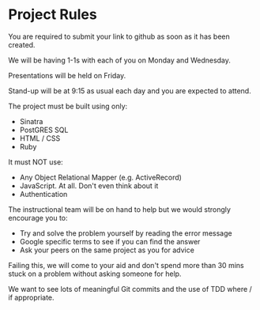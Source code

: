 # Project Rules

You are required to submit your link to github as soon as it has been created.

We will be having 1-1s with each of you on Monday and Wednesday.

Presentations will be held on Friday.

Stand-up will be at 9:15 as usual each day and you are expected to attend.

The project must be built using only:
  - Sinatra
  - PostGRES SQL
  - HTML / CSS
  - Ruby

It must NOT use:
  - Any Object Relational Mapper (e.g. ActiveRecord)
  - JavaScript. At all. Don't even think about it
  - Authentication

The instructional team will be on hand to help but we would strongly encourage you to:
- Try and solve the problem yourself by reading the error message
- Google specific terms to see if you can find the answer
- Ask your peers on the same project as you for advice

Failing this, we will come to your aid and don't spend more than 30 mins stuck on a problem without asking someone for help.

We want to see lots of meaningful Git commits and the use of TDD where / if appropriate.
